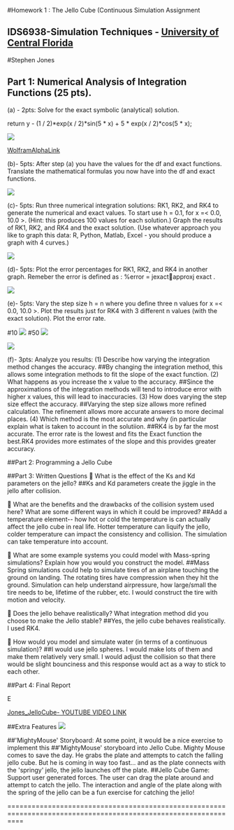 #Homework 1 : The Jello Cube (Continuous Simulation Assignment
## IDS6938-Simulation Techniques - [University of Central Florida](http://www.ist.ucf.edu/grad/)

#Stephen Jones

## Part 1: Numerical Analysis of Integration Functions (25 pts).

(a) - 2pts: Solve for the exact symbolic (analytical) solution.

return y - (1 / 2)*exp(x / 2)*sin(5 * x) + 5 * exp(x / 2)*cos(5 * x);

 ![](images/HWPart1.PNG?raw=true) 

[WolframAlphaLink](https://www.wolframalpha.com/input/?i=dy+dx+%3D+y-(1%2F2)*+e+%5E(x%2F+2)+*+sin(5x)+%2B+5e+%5E(x%2F+2)+*+cos(5x))

(b)- 5pts: After step (a) you have the values for the df and exact functions. Translate the
mathematical formulas you now have into the df and exact functions.

 ![](images/HW1-1b.PNG?raw=true) 

(c)- 5pts: Run three numerical integration solutions: RK1, RK2, and RK4 to generate the numerical
and exact values. To start use h = 0.1, for x =< 0.0, 10.0 >. (Hint: this produces 100 values
for each solution.) Graph the results of RK1, RK2, and RK4 and the exact solution. (Use whatever
approach you like to graph this data: R, Python, Matlab, Excel - you should produce a graph with
4 curves.)

 ![](images/HW1-1c.PNG?raw=true) 

(d)- 5pts: Plot the error percentages for RK1, RK2, and RK4 in another graph. Remeber the
error is defined as : %error = jexact􀀀approxj
exact .

 ![](images/HW1-1d.PNG?raw=true) 

(e)- 5pts: Vary the step size h = n where you define three n values for x =< 0.0, 10.0 >.
Plot the results just for RK4 with 3 different n values (with the exact solution). Plot the error rate.

#10
![](images/HW1-1e2.PNG?raw=true) 
#50
![](images/HW1-1e3.PNG?raw=true) 

![](images/HW1-1e3ii.PNG?raw=true)

(f)- 3pts: Analyze you results: 
(1) Describe how varying the integration method changes the accuracy. 
##By changing the integration method, this allows some integration methods to fit the slope of the exact function. 
(2) What happens as you increase the x value to the accuracy. 
##Since the approximations of the integration methods will tend to introduce error with higher x values, this will lead to inaccuracies. 
(3) How does varying the step size effect the accuracy. 
##Varying the step size allows more refined calculation. The refinement allows more accurate answers to more decimal places. 
(4) Which method is the most accurate and why (in particular explain what is taken to account in the solutiion.
##RK4 is by far the most accurate. The error rate is the lowest and fits the Exact function the best.RK4 provides more estimates of the slope and this provides greater accuracy.


##Part 2: Programming a Jello Cube

##Part 3: Written Questions
 What is the effect of the Ks and Kd parameters on the jello? 
##Ks and Kd parameters create the jiggle in the jello after collision.

 What are the benefits and the drawbacks of the collision system used here? What are some
different ways in which it could be improved? 
##Add a temperature element-- how hot or cold the temperature is can actually affect the jello cube in real life. Hotter temperature can liquify the jello, colder temperature can impact the consistency and collision. The simulation can take temperature into account.

 What are some example systems you could model with Mass-spring simulations? Explain
how you would you construct the model. 
##Mass Spring simulations could help to simulate tires of an airplane touching the ground on landing. The rotating tires have compression when they hit the ground. Simulation can help understand airpressure, how large/small the tire needs to be, lifetime of the rubber, etc. I would construct the tire with motion and velocity. 

 Does the jello behave realistically? What integration method did you choose to make the
Jello stable? 
##Yes, the jello cube behaves realistically. I used RK4.

 How would you model and simulate water (in terms of a continuous simulation)?
##I would use jello spheres. I would make lots of them and make them relatively very small. I would adjust the collision so that there would be slight bounciness and this response would act as a way to stick to each other. 

##Part 4: Final Report

E

[Jones_JelloCube- YOUTUBE VIDEO LINK](https://youtu.be/vr7S7ufglH8)

##Extra Features
![](images/MightyMouseJelloCube.PNG?raw=true)

##'MightyMouse' Storyboard:
At some point, it would be a nice exercise to implement this ##'MightyMouse' storyboard into Jello Cube.
Mighty Mouse comes to save the day. He grabs the plate and attempts to catch the falling jello cube. But he is coming in way too fast... and as the plate connects with the 'springy' jello, the jello launches off the plate.
##Jello Cube Game:
Support user generated forces. The user can drag the plate around and attempt to catch the jello. The interaction and angle of the plate along with the spring of the jello can be a fun exercise for catching the jello!





================================================================================================================


